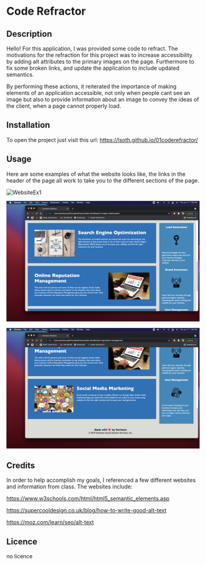 # Code Refractor

## Description

Hello! For this application, I was provided some code to refract. 
The motivations for the refraction for this project was to increase 
accessibility by adding alt attributes to the primary images on the page.
Furthermore to fix some broken links, and update the application to include
updated semantics. 

By performing these actions, it reiterated the importance of making elements of 
an application accessible, not only when people cant see an image but also to provide
information about an image to convey the ideas of the client, when a page cannot properly 
load. 

## Installation

To open the project just visit this url: https://lsoth.github.io/01coderefractor/

## Usage

Here are some examples of what the website looks like, the links in the header of the page
all work to take you to the different sections of the page. 


![WebsiteEx1](./assets/images/ref1.png)

![WebsiteEx2](./assets/images/ref2.png)

![WebsiteEx3](./assets/images/ref3.png)

## Credits

In order to help accomplish my goals, I referenced a few different websites and information from class.
The websites include:

https://www.w3schools.com/html/html5_semantic_elements.asp

https://supercooldesign.co.uk/blog/how-to-write-good-alt-text

https://moz.com/learn/seo/alt-text

## Licence

no licence
